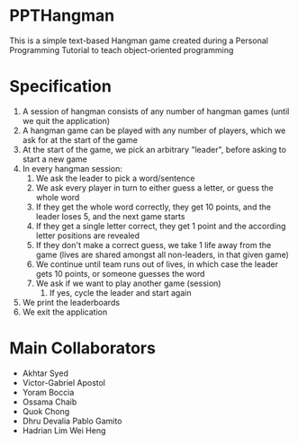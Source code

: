 # PPTHangman

This is a simple text-based Hangman game created during a Personal Programming Tutorial to teach object-oriented programming

# Specification

1. A session of hangman consists of any number of hangman games (until we quit the application)
2. A hangman game can be played with any number of players, which we ask for at the start of the game
3. At the start of the game, we pick an arbitrary "leader", before asking to start a new game
4. In every hangman session:
   1. We ask the leader to pick a word/sentence
   2. We ask every player in turn to either guess a letter, or guess the whole word
   3. If they get the whole word correctly, they get 10 points, and the leader loses 5, and the next game starts
   4. If they get a single letter correct, they get 1 point and the according letter positions are revealed
   5. If they don't make a correct guess, we take 1 life away from the game (lives are shared amongst all non-leaders, in that given game)
   6. We continue until team runs out of lives, in which case the leader gets 10 points, or someone guesses the word
   7. We ask if we want to play another game (session)
      1. If yes, cycle the leader and start again
5. We print the leaderboards
6. We exit the application

# Main Collaborators

- Akhtar Syed
- Victor-Gabriel Apostol
- Yoram Boccia
- Ossama Chaib
- Quok Chong
- Dhru Devalia Pablo Gamito
- Hadrian Lim Wei Heng
